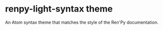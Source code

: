 # renpy-light-syntax theme

An Atom syntax theme that matches the style of the Ren'Py documentation.
